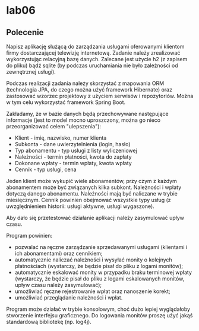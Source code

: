 # lab06

## Polecenie 

Napisz aplikację służącą do zarządzania usługami oferowanymi klientom firmy dostarczającej telewizję internetową. Zadanie należy zrealizować wykorzystując relacyjną bazę danych. Zalecane jest użycie h2 (z zapisem do pliku) bądź sqlite (by podczas uruchamiania nie było zależności od zewnętrznej usługi).

Podczas realizacji zadania należy skorzystać z mapowania ORM (technologia JPA, do czego można użyć framework Hibernate) oraz zastosować wzorzec projektowy z użyciem serwisów i repozytoriów. Można w tym celu wykorzystać framework Spring Boot.

Zakładamy, że w bazie danych będą przechowywane następujące informacje (jest to model mocno uproszczony, można go nieco przeorganizować celem "ulepszenia"):
* Klient - imię, nazwisko, numer klienta
* Subkonta - dane uwierzytelnienia (login, hasło)
* Typ abonamentu - typ usługi z listy wyliczeniowej
* Należności - termin płatności, kwota do zapłaty
* Dokonane wpłaty - termin wpłaty, kwota wpłaty
* Cennik - typ usługi, cena

Jeden klient może wykupić wiele abonamentów, przy czym z każdym abonamentem może być związanych kilka subkont. Należności i wpłaty dotyczą danego abonamentu. Należności mają być naliczane w trybie miesięcznym. Cennik powinien obejmować wszystkie typy usług (z uwzględnieniem historii: usługi aktywne, usługi wygaszone).

Aby dało się przetestować działanie aplikacji należy zasymulować upływ czasu.

Program powinien:
- pozwalać na ręczne zarządzanie sprzedawanymi usługami (klientami i ich abonamentami) oraz cennikiem;
- automatycznie naliczać należności i wysyłać monity o kolejnych płatnościach (wystarczy, że będzie pisał do pliku z logami monitów);
- automatycznie eskalować monity w przypadku braku terminowej wpłaty (wystarczy, że będzie pisał do pliku z logami eskalowanych monitów, upływ czasu należy zasymulować);
- umożliwiać ręczne rejestrowanie wpłat oraz nanoszenie korekt;
- umożliwiać przeglądanie należności i wpłat.

Program może działać w trybie konsolowym, choć dużo lepiej wyglądałoby stworzenie interfejsu graficznego. Do logowania monitów proszę użyć jakąś standardową bibliotekę (np. log4j).
